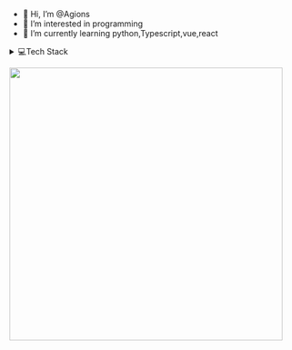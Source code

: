 - 👋 Hi, I’m @Agions
- 👀 I’m interested in programming
- 🌱 I’m currently learning python,Typescript,vue,react

<!---<details open>
  <summary>📊GitHub Stats</summary>

  ![agions github-stats](https://stats.dooboo.io/api/github-stats-advanced?login=agions)

</details>-->

<details>
  <summary>💻Tech Stack</summary>
  
  ![React](https://img.shields.io/badge/react-%2320232a.svg?style=for-the-badge&logo=react&logoColor=%2361DAFB)
  ![React Native](https://img.shields.io/badge/react_native-%2320232a.svg?style=for-the-badge&logo=react&logoColor=%2361DAFB) 
  ![Expo](https://img.shields.io/badge/expo-1C1E24?style=for-the-badge&logo=expo&logoColor=#D04A37)
  ![TypeScript](https://img.shields.io/badge/typescript-%23007ACC.svg?style=for-the-badge&logo=typescript&logoColor=white)
  ![Python](https://img.shields.io/badge/python-%23007ACC.svg?style=for-the-badge&logo=python&logoColor=white)
  
</details>

<a href="https://stats.dooboo.io"><img src="https://github-readme-stats.vercel.app/api?username=agions&show_icons=true&theme=radical" width="480" /></a>
<!---
Agions/Agions is a ✨ special ✨ repository because its `README.md` (this file) appears on your GitHub profile.
You can click the Preview link to take a look at your changes.
--->
